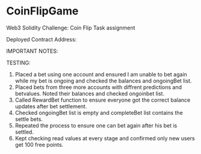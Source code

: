 # CoinFlipGame
Web3 Solidity Challenge: Coin Flip Task assignment 


Deployed Contract Address:


IMPORTANT NOTES:



TESTING:

1) Placed a bet using one account and ensured I am unable to bet again while my bet is ongoing and checked the balances and ongoingBet list.
2) Placed bets from three more accounts with diffrent predictions and betvalues. Noted their balances and checked ongoinbet list.
3) Called RewardBet function to ensure everyone got the correct balance updates after bet settlement.
4) Checked ongoingBet list is empty and completeBet list contains the settle bets.
5) Repeated the process to ensure one can bet again after his bet is settled.
6) Kept checking read values at every stage and confirmed only new users get 100 free points.
